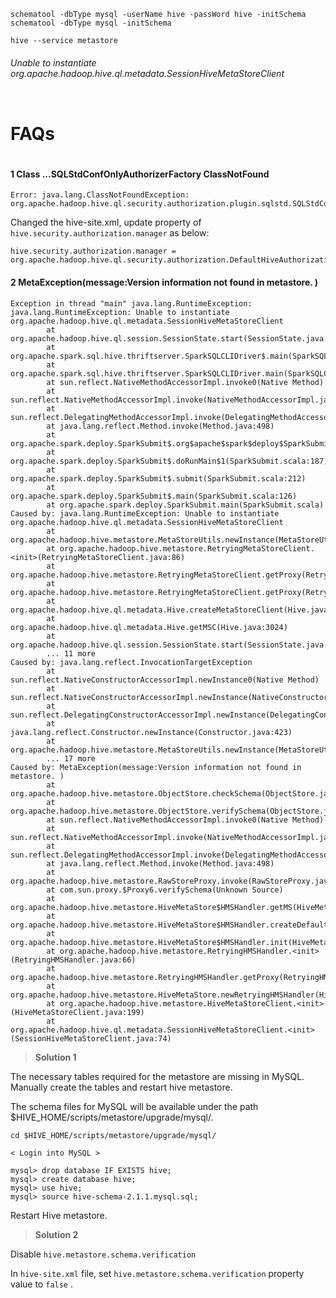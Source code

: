 ```
schematool -dbType mysql -userName hive -passWord hive -initSchema
schematool -dbType mysql -initSchema
 
hive --service metastore 
```

###### Unable to instantiate org.apache.hadoop.hive.ql.metadata.SessionHiveMetaStoreClient



```
```
# FAQs
```
```


#### 1 Class ...SQLStdConfOnlyAuthorizerFactory ClassNotFound


```
Error: java.lang.ClassNotFoundException: org.apache.hadoop.hive.ql.security.authorization.plugin.sqlstd.SQLStdConfOnlyAuthorizerFactory
```
Changed the hive-site.xml, update property of ```hive.security.authorization.manager``` as below:
```
hive.security.authorization.manager = org.apache.hadoop.hive.ql.security.authorization.DefaultHiveAuthorizationProvider
```

#### 2  MetaException(message:Version information not found in metastore. )

```
Exception in thread "main" java.lang.RuntimeException: java.lang.RuntimeException: Unable to instantiate org.apache.hadoop.hive.ql.metadata.SessionHiveMetaStoreClient
        at org.apache.hadoop.hive.ql.session.SessionState.start(SessionState.java:522)
        at org.apache.spark.sql.hive.thriftserver.SparkSQLCLIDriver$.main(SparkSQLCLIDriver.scala:114)
        at org.apache.spark.sql.hive.thriftserver.SparkSQLCLIDriver.main(SparkSQLCLIDriver.scala)
        at sun.reflect.NativeMethodAccessorImpl.invoke0(Native Method)
        at sun.reflect.NativeMethodAccessorImpl.invoke(NativeMethodAccessorImpl.java:62)
        at sun.reflect.DelegatingMethodAccessorImpl.invoke(DelegatingMethodAccessorImpl.java:43)
        at java.lang.reflect.Method.invoke(Method.java:498)
        at org.apache.spark.deploy.SparkSubmit$.org$apache$spark$deploy$SparkSubmit$$runMain(SparkSubmit.scala:743)
        at org.apache.spark.deploy.SparkSubmit$.doRunMain$1(SparkSubmit.scala:187)
        at org.apache.spark.deploy.SparkSubmit$.submit(SparkSubmit.scala:212)
        at org.apache.spark.deploy.SparkSubmit$.main(SparkSubmit.scala:126)
        at org.apache.spark.deploy.SparkSubmit.main(SparkSubmit.scala)
Caused by: java.lang.RuntimeException: Unable to instantiate org.apache.hadoop.hive.ql.metadata.SessionHiveMetaStoreClient
        at org.apache.hadoop.hive.metastore.MetaStoreUtils.newInstance(MetaStoreUtils.java:1523)
        at org.apache.hadoop.hive.metastore.RetryingMetaStoreClient.<init>(RetryingMetaStoreClient.java:86)
        at org.apache.hadoop.hive.metastore.RetryingMetaStoreClient.getProxy(RetryingMetaStoreClient.java:132)
        at org.apache.hadoop.hive.metastore.RetryingMetaStoreClient.getProxy(RetryingMetaStoreClient.java:104)
        at org.apache.hadoop.hive.ql.metadata.Hive.createMetaStoreClient(Hive.java:3005)
        at org.apache.hadoop.hive.ql.metadata.Hive.getMSC(Hive.java:3024)
        at org.apache.hadoop.hive.ql.session.SessionState.start(SessionState.java:503)
        ... 11 more
Caused by: java.lang.reflect.InvocationTargetException
        at sun.reflect.NativeConstructorAccessorImpl.newInstance0(Native Method)
        at sun.reflect.NativeConstructorAccessorImpl.newInstance(NativeConstructorAccessorImpl.java:62)
        at sun.reflect.DelegatingConstructorAccessorImpl.newInstance(DelegatingConstructorAccessorImpl.java:45)
        at java.lang.reflect.Constructor.newInstance(Constructor.java:423)
        at org.apache.hadoop.hive.metastore.MetaStoreUtils.newInstance(MetaStoreUtils.java:1521)
        ... 17 more
Caused by: MetaException(message:Version information not found in metastore. )
        at org.apache.hadoop.hive.metastore.ObjectStore.checkSchema(ObjectStore.java:6664)
        at org.apache.hadoop.hive.metastore.ObjectStore.verifySchema(ObjectStore.java:6645)
        at sun.reflect.NativeMethodAccessorImpl.invoke0(Native Method)
        at sun.reflect.NativeMethodAccessorImpl.invoke(NativeMethodAccessorImpl.java:62)
        at sun.reflect.DelegatingMethodAccessorImpl.invoke(DelegatingMethodAccessorImpl.java:43)
        at java.lang.reflect.Method.invoke(Method.java:498)
        at org.apache.hadoop.hive.metastore.RawStoreProxy.invoke(RawStoreProxy.java:114)
        at com.sun.proxy.$Proxy6.verifySchema(Unknown Source)
        at org.apache.hadoop.hive.metastore.HiveMetaStore$HMSHandler.getMS(HiveMetaStore.java:572)
        at org.apache.hadoop.hive.metastore.HiveMetaStore$HMSHandler.createDefaultDB(HiveMetaStore.java:620)
        at org.apache.hadoop.hive.metastore.HiveMetaStore$HMSHandler.init(HiveMetaStore.java:461)
        at org.apache.hadoop.hive.metastore.RetryingHMSHandler.<init>(RetryingHMSHandler.java:66)
        at org.apache.hadoop.hive.metastore.RetryingHMSHandler.getProxy(RetryingHMSHandler.java:72)
        at org.apache.hadoop.hive.metastore.HiveMetaStore.newRetryingHMSHandler(HiveMetaStore.java:5762)
        at org.apache.hadoop.hive.metastore.HiveMetaStoreClient.<init>(HiveMetaStoreClient.java:199)
        at org.apache.hadoop.hive.ql.metadata.SessionHiveMetaStoreClient.<init>(SessionHiveMetaStoreClient.java:74)
```

> **Solution 1**

The necessary tables required for the metastore are missing in MySQL. Manually create the tables and restart hive metastore.

The schema files for MySQL will be available under the path $HIVE_HOME/scripts/metastore/upgrade/mysql/.

```
cd $HIVE_HOME/scripts/metastore/upgrade/mysql/

< Login into MySQL >

mysql> drop database IF EXISTS hive;
mysql> create database hive;
mysql> use hive;
mysql> source hive-schema-2.1.1.mysql.sql;
```

Restart Hive metastore.

> **Solution 2**

Disable `hive.metastore.schema.verification`

In `hive-site.xml` file, set `hive.metastore.schema.verification` property value to `false` .
